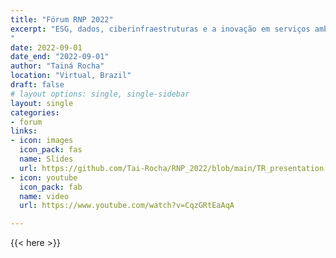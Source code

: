 ```yaml
---
title: "Fórum RNP 2022"
excerpt: "ESG, dados, ciberinfraestruturas e a inovação em serviços ambientais: quando começa o futuro?
"
date: 2022-09-01
date_end: "2022-09-01"
author: "Tainá Rocha"
location: "Virtual, Brazil"
draft: false
# layout options: single, single-sidebar
layout: single
categories:
- forum
links:
- icon: images
  icon_pack: fas
  name: Slides
  url: https://github.com/Tai-Rocha/RNP_2022/blob/main/TR_presentation.pdf
- icon: youtube
  icon_pack: fab
  name: video
  url: https://www.youtube.com/watch?v=CqzGRtEaAqA

---
```


{{< here >}}
